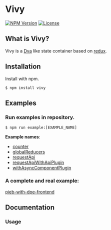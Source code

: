 [npm-image]: https://img.shields.io/npm/v/vivy.svg?style=flat-square

[npm-url]: https://npmjs.org/package/vivy

[license-image]: https://img.shields.io/npm/l/vivy.svg?style=flat-square

[dva-url]: https://github.com/dvajs/dva

[redux-url]: https://github.com/reduxjs/redux

[example-counter-url]: https://github.com/fatalxiao/vivy/tree/main/examples/counter

[example-globalReducers-url]: https://github.com/fatalxiao/vivy/tree/main/examples/globalReducers

[example-requestApi-url]: https://github.com/fatalxiao/vivy/tree/main/examples/requestApi

[example-requestApiWithApiPlugin-url]: https://github.com/fatalxiao/vivy/tree/main/examples/requestApiWithApiPlugin

[example-withAsyncComponentPlugin-url]: https://github.com/fatalxiao/vivy/tree/main/examples/withAsyncComponentPlugin

[pieb-with-dpe-frontend-url]: https://github.com/fatalxiao/pieb-with-dpe-frontend

# Vivy

[![NPM Version][npm-image]][npm-url]
[![License][license-image]][npm-url]

## What is Vivy?

Vivy is a [Dva][dva-url] like state container based on [redux][redux-url].

## Installation

Install with npm.

```shell
$ npm install vivy
```

## Examples

### Run examples in repository.

```shell
$ npm run example:[EXAMPLE_NAME]
```

**Example names**:

* [counter][example-counter-url]
* [globalReducers][example-globalReducers-url]
* [requestApi][example-requestApi-url]
* [requestApiWithApiPlugin][example-requestApiWithApiPlugin-url]
* [withAsyncComponentPlugin][example-withAsyncComponentPlugin-url]

### A complete and real example:

[pieb-with-dpe-frontend][pieb-with-dpe-frontend-url]

## Documentation

### Usage


